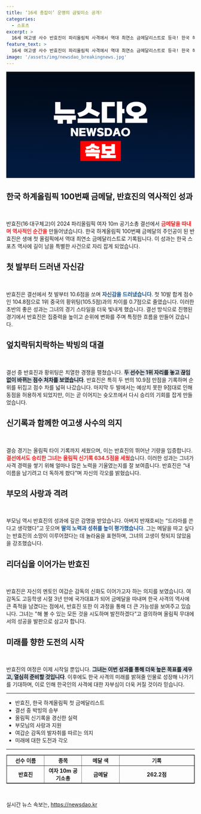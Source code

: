 ```yaml
---
title: ‘16세 총잡이’ 운명의 금빛미소 공개!
categories:
  - 스포츠
excerpt: >
  16세 여고생 사수 반효진이 파리올림픽 사격에서 역대 최연소 금메달리스트로 등극! 한국 하계올림픽 100번째 금메달의 영광을 안아다. 신기록의 주인공이 된 그녀의 감동적인 이야기, 자세히 알아보세요!
feature_text: >
  16세 여고생 사수 반효진이 파리올림픽 사격에서 역대 최연소 금메달리스트로 등극! 한국 하계올림픽 100번째 금메달의 영광을 안아다. 신기록의 주인공이 된 그녀의 감동적인 이야기, 자세히 알아보세요!
image: '/assets/img/newsdao_breakingnews.jpg'
---
```


<p><img src="/assets/img/newsdao_breakingnews.jpg" alt="ranknews 속보" /></p>

<h2 data-ke-size="size26">한국 하계올림픽 100번째 금메달, 반효진의 역사적인 성과</h2>

<p data-ke-size="size16">&nbsp;</p>

<p>반효진(16·대구체고)이 2024 파리올림픽 여자 10m 공기소총 결선에서 <b><span style="color: #ee2323;">금메달을 따내며 역사적인 순간을</span></b> 만들어냈습니다. 한국 하계올림픽 100번째 금메달의 주인공이 된 반효진은 생애 첫 올림픽에서 역대 최연소 금메달리스트로 기록됩니다. 이 성과는 한국 스포츠 역사에 길이 남을 특별한 사건으로 자리 잡게 되었습니다. </p>

<h2 data-ke-size="size26">첫 발부터 드러낸 자신감</h2>

<p data-ke-size="size16">&nbsp;</p>

<p>반효진은 결선에서 첫 발부터 10.6점을 쏘며 <b><span style="color: #1a5490;">자신감을 드러냈습니다</span></b>. 첫 10발 합계 점수인 104.8점으로 1위 중국의 황위팅(105.5점)과의 차이를 0.7점으로 줄였습니다. 이러한 초반의 좋은 성과는 그녀의 경기 스타일을 더욱 빛내게 했습니다. 결선 방식으로 진행된 경기에서 반효진은 집중력을 높이고 순위에 변화를 주며 특정한 흐름을 만들어 갔습니다. </p>

<h2 data-ke-size="size26">엎치락뒤치락하는 박빙의 대결</h2>

<p data-ke-size="size16">&nbsp;</p>

<p>결선 중 반효진과 황위팅은 치열한 경쟁을 펼쳤습니다. <b><span style="background-color: #21538527;">두 선수는 1위 자리를 놓고 끊임없이 바뀌는 점수 처차를 보였습니다</span></b>. 반효진은 특히 두 번의 10.9점 만점을 기록하며 순위를 뒤집고 점수 차를 넓혀 나갔습니다. 마지막 두 발에서는 예상치 못한 9점대로 인해 동점을 허용하게 되었지만, 이는 곧 이어지는 슛오프에서 다시 승리의 기회를 잡게 만들었습니다. </p>

<h2 data-ke-size="size26">신기록과 함께한 여고생 사수의 의지</h2>

<p data-ke-size="size16">&nbsp;</p>

<p>결승 경기는 올림픽 타이 기록까지 세웠으며, 이는 반효진의 뛰어난 기량을 입증합니다. <b><span style="color: #ee2323;">결선에서도 승리한 그녀는 올림픽 신기록 634.5점을 세웠</span></b>습니다. 이러한 성과는 그녀가 사격 경력을 쌓기 위해 얼마나 많은 노력을 기울였는지를 잘 보여줍니다. 반효진은 “내 이름을 남기려고 더 독하게 쐈다”며 자신의 각오를 밝혔습니다. </p>

<h2 data-ke-size="size26">부모의 사랑과 격려</h2>

<p data-ke-size="size16">&nbsp;</p>

<p>부모님 역시 반효진의 성과에 깊은 감명을 받았습니다. 아버지 반재호씨는 “드라마를 쓴다고 생각했다”고 웃으며 <b><span style="color: #1a5490;">딸의 노력과 성취를 높이 평가했습니다</span></b>. 그는 메달을 따고 싶다는 반효진의 소망이 이루어졌다는 데 놀라움을 표현하며, 그녀의 고생이 헛되지 않았음을 강조했습니다. </p>

<h2 data-ke-size="size26">리더십을 이어가는 반효진</h2>

<p data-ke-size="size16">&nbsp;</p>

<p>반효진은 자신의 멘토인 여갑순 감독의 신화도 이어가고자 하는 의지를 보였습니다. 여 감독도 고등학생 시절 3년 만에 국가대표가 되어 금메달을 따내며 한국 사격의 역사에 큰 족적을 남겼다는 점에서, 반효진 또한 이 과정을 통해 더 큰 가능성을 보여주고 있습니다. 그녀는 "해 볼 수 있는 모든 것을 시도하며 발전하겠다"고 결의하며 올림픽 무대에서의 성공을 발판으로 삼고자 합니다. </p>

<h2 data-ke-size="size26">미래를 향한 도전의 시작</h2>

<p data-ke-size="size16">&nbsp;</p>

<p>반효진의 여정은 이제 시작일 뿐입니다. <b><span style="background-color: #21538527;">그녀는 이번 성과를 통해 더욱 높은 목표를 세우고, 열심히 준비할 것입니다</span></b>. 이후에도 한국 사격의 미래를 밝혀줄 인물로 성장해 나가기를 기대하며, 이로 인해 한국인의 사격에 대한 자부심이 더욱 커질 것이라 믿습니다.  </p>

<hr>

<ul>
    <li>반효진, 한국 하계올림픽 첫 금메달리스트</li>
    <li>결선 중 박빙의 승부</li>
    <li>올림픽 신기록을 경신한 실력</li>
    <li>부모님의 사랑과 지원</li>
    <li>여갑순 감독의 발자취를 따르는 의지</li>
    <li>미래에 대한 도전과 각오</li>
</ul>

<hr>

<table style="width: 100%; border-collapse: collapse;" border="1">
    <thead>
        <tr>
            <th style="text-align: center; width: 20%;"><b>선수 이름</b></th>
            <th style="text-align: center; width: 20%;"><b>종목</b></th>
            <th style="text-align: center; width: 20%;"><b>메달 색</b></th>
            <th style="text-align: center; width: 40%;"><b>기록</b></th>
        </tr>
    </thead>
    <tbody>
        <tr>
            <td style="text-align: center; height: 17px;"><b>반효진</b></td>
            <td style="text-align: center; height: 17px;"><b>여자 10m 공기소총</b></td>
            <td style="text-align: center; height: 17px;"><b>금메달</b></td>
            <td style="text-align: center; height: 17px;"><b>262.2점</b></td>
        </tr>
    </tbody>
</table>

<p data-ke-size="size16">&nbsp;</p>
실시간 뉴스 속보는, <a href="https://newsdao.kr" rel="dofollow">https://newsdao.kr</a>


